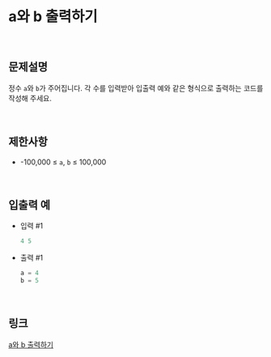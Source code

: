 # a와 b 출력하기

<br>

## 문제설명
정수 `a`와 `b`가 주어집니다. 각 수를 입력받아 입출력 예와 같은 형식으로 출력하는 코드를 작성해 주세요.

<br>

## 제한사항
- -100,000 ≤ `a`, `b` ≤ 100,000

<br>

## 입출력 예
- 입력 #1
    ```java
    4 5
    ```

- 출력 #1
    ```java
    a = 4
    b = 5
    ```

<br>

## 링크
[a와 b 출력하기](https://school.programmers.co.kr/learn/courses/30/lessons/181951)
